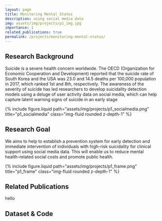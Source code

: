 ```yaml
---
layout: page
title: Monitoring Mental Status
description: using social media data 
img: assets/img/projects/p1_img.jpg
importance: 1
related_publications: true
permalink: /projects/monitoring-mental-status/
---
```


## Research Background
Suicide is a severe health concern worldwide. The OECD (Organization for Economic Cooperation and Development) reported that the suicide rate of South Korea and the USA was 23.0 and 14.5 deaths per 100,000 population in 2017, which ranked 1st and 8th, respectively.
The awareness of the severity of suicide has led researchers to develop suicidality detection models using a deluge of user activity data on social media, which can help capture latent warning signs of suicide in an early stage

{% include figure.liquid path="assets/img/projects/p1_socialmedia.png" title="p1_socialmedia" class="img-fluid rounded z-depth-1" %}

## Research Goal
We aims to help to establish a prevention system for early detection and immediate intervention of individuals with high-risk suicidality for clinical support using social media data. This will enable us to reduce mental health-related social costs and promote public health.

{% include figure.liquid path="assets/img/projects/p1_frame.png" title="p1_frame" class="img-fluid rounded z-depth-1" %}


## Related Publications

hello 
<!-- {% cite lee2020cross %}
df {% cite kim2021machine %}
{% cite lee2022detecting %}
{% cite lee2023towards %}
{% cite min2023detecting %} -->

## Dataset & Code
